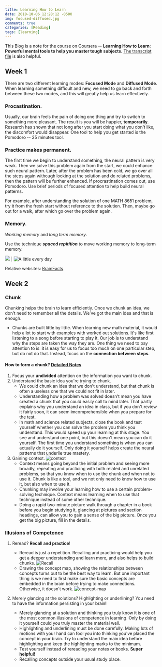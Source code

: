 ```yaml
---
title: Learning How to Learn
date: 2018-10-06 12:28:12 -0500
img: focused-diffused.jpg
comments: true
categories: [Reading]
tags: [learning]
---
```


This Blog is a note for the course on Coursera -- **Learning How to Learn: Powerful mental tools to help you master tough subjects**. [The transcript file](https://raw.githubusercontent.com/yuyang-yy/materials/master/Learning-how-to-learn.pdf) is also helpful.


## Week 1
There are two different learning modes: **Focused Mode** and **Diffused Mode**. When learning something difficult and new, we need to go back and forth between these two modes, and this will greatly help us learn effectively.

### Procastination.
Usually, our brain feels the pain of doing one thing and try to switch to something more pleasant. The result is you will be happier, **temporarily**. Research has shown that not long after you start doing what you don't like, the discomfort would disappear. One tool to help you get started is the Pomodoro -- 25 minutes tool.

### Practice makes permanent.
The first time we begin to understand something, the neural pattern is very weak. Then we solve this problem again from the start, we could enhance such neural pattern. Later, after the problem has been cold, we go over all the steps again withough looking at the solution and do related problems, then the pattern will be further enhanced. If procrastination comes out, use Pomodoro. Use brief periods of focused attention to help build neural patterns.

For example, after understanding the solution of one MATH 8651 problem, try it from the fresh start without reference to the solution. Then, maybe go out for a walk, after which go over the problem again.

### Memory.
*Working memory* and *long term memory*.

Use the technique __*spaced repitition*__ to move working memory to long-term memory.

![](/assets/img/all-at-once.jpg) | ![A little every day](/assets/img/a-little-every-day.jpg)

Relative websites: [BrainFacts](http://www.brainfacts.org/)

## Week 2

### Chunk
Chunking helps the brain to learn efficiently. Once we chunk an idea, we don't need to remember all the details. We've got the main idea and that is enough.
- Chunks are built little by little. When learning new math material, it would help a lot to start with examples with worked out solutions. It's like first listening to a song before starting to play it. Our job is to understand why the steps are taken the way they are. One thing we need to pay attention to is: it is easy for us to focus too much on one particular step, but do not do that. Instead, focus on the **connection between steps**.

#### How to form a chunk? [Detailed Notes](https://raw.githubusercontent.com/yuyang-yy/materials/master/Learning-how-to-learn-24-25.pdf)
1. Focus your **undivided** attention on the information you want to chunk.
2. Understand the basic idea you're trying to chunk. 
    - We could chunk an idea that we don't understand, but that chunk is often a useless one that we could not fit in later.
    - Understanding how a problem was solved doesn't mean you have created a chunk that you could easily call to mind later. That partly explains why you understand an idea in class, but if you don't review it fairly soon, it can seem imcomprehensible when you prepare for the test.
    - In math and science related subjects, close the book and test yourself whether you can solve the problem you think you understand. This would speed up your learning at this stage. You see and understand one point, but this doesn't mean you can do it yourself. The first time you understand something is when you can actually do it yourself. Only doing it yourself helps create the neural patterns that underlie true mastery.
3. Gaining context. 
    ![context](/assets/img/context.jpg)
    - Context means going beyond the initial problem and seeing more broadly, repeating and practicing with both related and unrelated problems, so that you know when to use the chunk and when not to use it. Chunk is like a tool, and we not only need to know how to use it, but also when to use it.
    - Chunking may involve your learning how to use a certain problem-solving technique. Context means learning when to use that technique instead of some other technique. 
    - Doing a rapid two-minute picture walk through a chapter in a book before you begin studying it, glancing at pictures and section headings, can allow you to gain a sense of the big picture. Once you get the big picture, fill in the details.

### Illusions of Competence

1. Reread? **Recall and practice!**
    - Reread is just a repetition. Recalling and practicing would help you get a deeper understanding and learn more, and also helps to build chunks.
    ![Recall](/assets/img/recall.jpg)
    - Drawing the concept map, showing the relationships between concepts turns out to be the best way to learn. But one important thing is we need to first make sure the basic concepts are embedded in the brain before trying to make connections. Otherwise, it doesn't work.
    ![concept-map](/assets/img/concept-map.jpg)

2. Merely glancing at the solutions? Highlighting or underlining? You need to have the information persisting in your brain!
    - Merely glancing at a solution and thinking you truly know it is one of the most common illusions of competence in learning. Only by doing it yourself could you truly master the material well.
    - Highlighting and underlining must be done carefully. Making lots of motions with your hand can fool you into thinking you've placed the concept in your brain. Try to understand the main idea before highlighting and keep the highlighting marks to the minimum.
    - Test yourself instead of rereading your notes or books. **Super helpful!**
    - Recalling concepts outside your usual study place.
